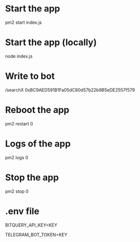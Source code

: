 # Start the app

pm2 start index.js

# Start the app (locally)

node index.js

# Write to bot

/searchX 0xBC9AED591B1Fa05dC80d57b22b9B5eDE2557f579

# Reboot the app

pm2 restart 0

# Logs of the app

pm2 logs 0

# Stop the app

pm2 stop 0

# .env file

BITQUERY_API_KEY=KEY

TELEGRAM_BOT_TOKEN=KEY
